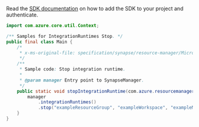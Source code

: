 Read the [SDK documentation](https://github.com/Azure/azure-sdk-for-java/blob/azure-resourcemanager-synapse_1.0.0-beta.3/sdk/synapse/azure-resourcemanager-synapse/README.md) on how to add the SDK to your project and authenticate.

```java
import com.azure.core.util.Context;

/** Samples for IntegrationRuntimes Stop. */
public final class Main {
    /*
     * x-ms-original-file: specification/synapse/resource-manager/Microsoft.Synapse/preview/2021-06-01-preview/examples/IntegrationRuntimes_Stop.json
     */
    /**
     * Sample code: Stop integration runtime.
     *
     * @param manager Entry point to SynapseManager.
     */
    public static void stopIntegrationRuntime(com.azure.resourcemanager.synapse.SynapseManager manager) {
        manager
            .integrationRuntimes()
            .stop("exampleResourceGroup", "exampleWorkspace", "exampleManagedIntegrationRuntime", Context.NONE);
    }
}
```
